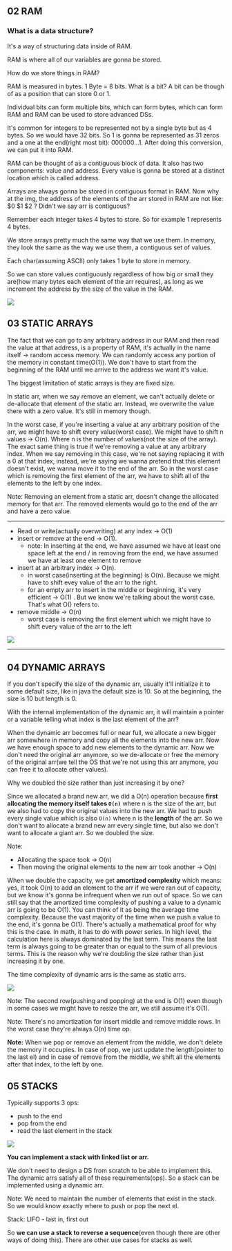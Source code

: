## 02 RAM
### What is a data structure?
It's a way of structuring data inside of RAM.

RAM is where all of our variables are gonna be stored.

How do we store things in RAM?

RAM is measured in bytes. 1 Byte = 8 bits. What is a bit? A bit can be though of as a position that can store 0 or 1.

Individual bits can form multiple bits, which can form bytes, which can form RAM and RAM can be used to store advanced DSs.

It's common for integers to be represented not by a single byte but as 4 bytes. So we would have 32 bits. So 1 is gonna be represented as
31 zeros and a one at the end(right most bit): 000000...1. After doing this conversion, we can put it into RAM.

RAM can be thought of as a contiguous block of data. It also has two components: value and address. Every value is gonna be stored at a
distinct location which is called address.

Arrays are always gonna be stored in contiguous format in RAM. Now why at the img, the address of the elements of the arr stored in RAM are not
like: $0 $1 $2 ? Didn't we say arr is contiguous?

Remember each integer takes 4 bytes to store. So for example 1 represents 4 bytes.

We store arrays pretty much the same way that we use them. In memory, they look the same as the way we use them, a contiguous set of values.

Each char(assuming ASCII) only takes 1 byte to store in memory.

So we can store values contiguously regardless of how big or small they are(how many bytes each element of the arr requires), as long as we
increment the address by the size of the value in the RAM.

![](../img/2-arrays/2-1.png)

## 03 STATIC ARRAYS
The fact that we can go to any arbitrary address in our RAM and then read the value at that address, is a property of RAM, it's actually in the name
itself -> random access memory. We can randomly access any portion of the memory in constant time(O(1)). We don't have to start from the beginning of the
RAM until we arrive to the address we want it's value.

The biggest limitation of static arrays is they are fixed size.

In static arr, when we say remove an element, we can't actually delete or de-allocate that element of the static arr. Instead, we overwrite
the value there with a zero value. It's still in memory though.

In the worst case, if you're inserting a value at any arbitrary position of the arr, we might have to shift every value(worst case). We might have to
shift n values -> O(n). Where n is the number of values(not the size of the array). The exact same thing is true if we're removing a value at any
arbitrary index. When we say removing in this case, we're not saying replacing it with a 0 at that index, instead, we're saying we wanna pretend that
this element doesn't exist, we wanna move it to the end of the arr. So in the worst case which is removing the first element of the arr,
we have to shift all of the elements to the left by one index.

Note: Removing an element from a static arr, doesn't change the allocated memory for that arr. The removed elements would go to the end of the arr and have
a zero value.

---

- Read or write(actually overwriting) at any index -> O(1)
- insert or remove at the end -> O(1).
    - note: In inserting at the end, we have assumed we have at least one space left at the end / in removing from the end, we have assumed we have
    at least one element to remove
- insert at an arbitrary index -> O(n).
    - in worst case(inserting at the beginning) is O(n). Because we might have to shift evey value of the arr to the right.
    - for an empty arr to insert in the middle or beginning, it's very efficient -> O(1) . But we know we're talking about the worst case. That's what
    O() refers to.
- remove middle -> O(n)
    - worst case is removing the first element which we might have to shift every value of the arr to the left

![](../img/2-arrays/3-1.png)

---

## 04 DYNAMIC ARRAYS
If you don't specify the size of the dynamic arr, usually it'll initialize it to some default size, like in java the default size is 10.
So at the beginning, the size is 10 but length is 0.

With the internal implementation of the dynamic arr, it will maintain a pointer or a variable telling what index is the last element of the arr?

When the dynamic arr becomes full or near full, we allocate a new bigger arr somewhere in memory and copy all the elements into the new arr.
Now we have enough space to add new elements to the dynamic arr. Now we don't need the original arr anymore, so we de-allocate or free the
memory of the original arr(we tell the OS that we're not using this arr anymore, you can free it to allocate other values).

Why we doubled the size rather than just increasing it by one?

Since we allocated a brand new arr, we did a O(n) operation because **first allocating the memory itself takes `O(n)`** where n is the size of the arr,
but we also had to copy the original values into the new arr. We had to push every single value which is also `O(n)` where n is the **length** of the arr.
So we don't want to allocate a brand new arr every single time, but also we don't want to allocate a giant arr. So we doubled the size.

Note: 
- Allocating the space took -> O(n)
- Then moving the original elements to the new arr took another -> O(n)

When we double the capacity, we get **amortized complexity** which means: yes, it took O(n) to add an element to the arr if we were ran out of capacity,
but we know it's gonna be infrequent when we run out of space. So we can still say that the amortized time complexity of pushing a value to a
dynamic arr is going to be O(1). You can think of it as being the average time complexity. Because the vast majority of the time when we push a value
to the end, it's gonna be O(1). There's actually a mathematical proof for why this is the case. In math, it has to do with power series. In high level,
the calculation here is always dominated by the last term. This means the last term is always going to be greater than or equal to the sum of
all previous terms. This is the reason why we're doubling the size rather than just increasing it by one.

The time complexity of dynamic arrs is the same as static arrs.

![](../img/2-arrays/4-1.png)

Note: The second row(pushing and popping) at the end is O(1) even though in some cases we might have to resize the arr, we still assume it's O(1).

Note: There's no amortization for insert middle and remove middle rows. In the worst case they're always O(n) time op.

**Note:** When we pop or remove an element from the middle, we don't delete the memory it occupies. In case of pop, we just update the length(pointer to the
last el) and in case of remove from the middle, we shift all the elements after that index, to the left by one. 

## 05 STACKS
Typically supports 3 ops:
- push to the end
- pop from the end
- read the last element in the stack

![](../img/2-arrays/5-1.png)

**You can implement a stack with linked list or arr.**

We don't need to design a DS from scratch to be able to implement this. The dynamic arrs satisfy all of these requirements(ops).
So a stack can be implemented using a dynamic arr.

Note: We need to maintain the number of elements that exist in the stack. So we would know exactly where to push or pop the next el.

Stack: LIFO - last in, first out

So **we can use a stack to reverse a sequence**(even though there are other ways of doing this). There are other use cases for stacks as well.